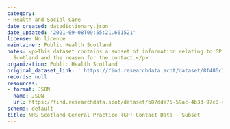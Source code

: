 ```yaml
---
category:
- Health and Social Care
date_created: datadictionary.json
date_updated: '2021-09-08T09:55:21.661521'
license: No licence
maintainer: Public Health Scotland
notes: <p>This dataset contains a subset of information relating to GP contacts in
  Scotland and the reason for the contact.</p>
organization: Public Health Scotland
original_dataset_link: ' https://find.researchdata.scot/dataset/8f486c3d-9504-4a0e-8e24-ab96f057fc9e'
records: null
resources:
- format: JSON
  name: JSON
  url: https://find.researchdata.scot/dataset/b87dda75-59ac-4b33-97c0-439b4771babe/resource/8f486c3d-9504-4a0e-8e24-ab96f057fc9e/download/datadictionary.json
schema: default
title: NHS Scotland General Practice (GP) Contact Data - Subset
---
```

